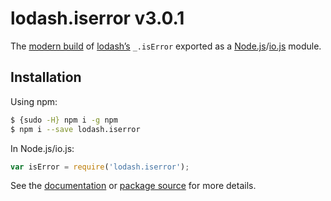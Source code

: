 # lodash.iserror v3.0.1

The [modern build](https://github.com/lodash/lodash/wiki/Build-Differences) of [lodash’s](https://lodash.com/) `_.isError` exported as a [Node.js](http://nodejs.org/)/[io.js](https://iojs.org/) module.

## Installation

Using npm:

```bash
$ {sudo -H} npm i -g npm
$ npm i --save lodash.iserror
```

In Node.js/io.js:

```js
var isError = require('lodash.iserror');
```

See the [documentation](https://lodash.com/docs#isError) or [package source](https://github.com/lodash/lodash/blob/3.0.1-npm-packages/lodash.iserror) for more details.
